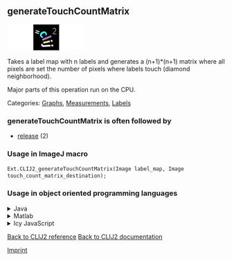 ## generateTouchCountMatrix
<img src="images/mini_empty_logo.png"/><img src="images/mini_clij2_logo.png"/><img src="images/mini_empty_logo.png"/>

Takes a label map with n labels and generates a (n+1)*(n+1) matrix where all pixels are set the number of pixels where labels touch (diamond neighborhood). 

Major parts of this operation run on the CPU.

Categories: [Graphs](https://clij.github.io/clij2-docs/reference__graph), [Measurements](https://clij.github.io/clij2-docs/reference__measurement), [Labels](https://clij.github.io/clij2-docs/reference__label)

### generateTouchCountMatrix is often followed by
* <a href="reference_release">release</a> (2)


### Usage in ImageJ macro
```
Ext.CLIJ2_generateTouchCountMatrix(Image label_map, Image touch_count_matrix_destination);
```


### Usage in object oriented programming languages



<details>

<summary>
Java
</summary>
<pre class="highlight">// init CLIJ and GPU
import net.haesleinhuepf.clij2.CLIJ2;
import net.haesleinhuepf.clij.clearcl.ClearCLBuffer;
CLIJ2 clij2 = CLIJ2.getInstance();

// get input parameters
ClearCLBuffer label_map = clij2.push(label_mapImagePlus);
touch_count_matrix_destination = clij2.create(label_map);
</pre>

<pre class="highlight">
// Execute operation on GPU
clij2.generateTouchCountMatrix(label_map, touch_count_matrix_destination);
</pre>

<pre class="highlight">
// show result
touch_count_matrix_destinationImagePlus = clij2.pull(touch_count_matrix_destination);
touch_count_matrix_destinationImagePlus.show();

// cleanup memory on GPU
clij2.release(label_map);
clij2.release(touch_count_matrix_destination);
</pre>

</details>



<details>

<summary>
Matlab
</summary>
<pre class="highlight">% init CLIJ and GPU
clij2 = init_clatlab();

% get input parameters
label_map = clij2.pushMat(label_map_matrix);
touch_count_matrix_destination = clij2.create(label_map);
</pre>

<pre class="highlight">
% Execute operation on GPU
clij2.generateTouchCountMatrix(label_map, touch_count_matrix_destination);
</pre>

<pre class="highlight">
% show result
touch_count_matrix_destination = clij2.pullMat(touch_count_matrix_destination)

% cleanup memory on GPU
clij2.release(label_map);
clij2.release(touch_count_matrix_destination);
</pre>

</details>



<details>

<summary>
Icy JavaScript
</summary>
<pre class="highlight">// init CLIJ and GPU
importClass(net.haesleinhuepf.clicy.CLICY);
importClass(Packages.icy.main.Icy);

clij2 = CLICY.getInstance();

// get input parameters
label_map_sequence = getSequence();
label_map = clij2.pushSequence(label_map_sequence);
touch_count_matrix_destination = clij2.create(label_map);
</pre>

<pre class="highlight">
// Execute operation on GPU
clij2.generateTouchCountMatrix(label_map, touch_count_matrix_destination);
</pre>

<pre class="highlight">
// show result
touch_count_matrix_destination_sequence = clij2.pullSequence(touch_count_matrix_destination)
Icy.addSequence(touch_count_matrix_destination_sequence);
// cleanup memory on GPU
clij2.release(label_map);
clij2.release(touch_count_matrix_destination);
</pre>

</details>



[Back to CLIJ2 reference](https://clij.github.io/clij2-docs/reference)
[Back to CLIJ2 documentation](https://clij.github.io/clij2-docs)

[Imprint](https://clij.github.io/imprint)
